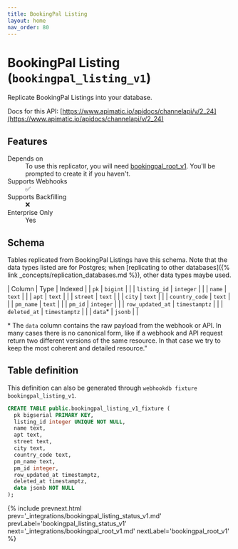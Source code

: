 ```yaml
---
title: BookingPal Listing
layout: home
nav_order: 80
---
```


# BookingPal Listing (`bookingpal_listing_v1`)

Replicate BookingPal Listings into your database.

Docs for this API: [https://www.apimatic.io/apidocs/channelapi/v/2_24](https://www.apimatic.io/apidocs/channelapi/v/2_24)

## Features

<dl>
<dt>Depends on</dt>
<dd>To use this replicator, you will need <a href="{% link _integrations/bookingpal_root_v1.md %}">bookingpal_root_v1</a>. You'll be prompted to create it if you haven't.</dd>

<dt>Supports Webhooks</dt>
<dd>✅</dd>
<dt>Supports Backfilling</dt>
<dd>❌</dd>
<dt>Enterprise Only</dt>
<dd>Yes</dd>

</dl>

## Schema

Tables replicated from BookingPal Listings have this schema.
Note that the data types listed are for Postgres;
when [replicating to other databases]({% link _concepts/replication_databases.md %}),
other data types maybe used.

| Column | Type | Indexed |
| `pk` | `bigint` |  |
| `listing_id` | `integer` |  |
| `name` | `text` |  |
| `apt` | `text` |  |
| `street` | `text` |  |
| `city` | `text` |  |
| `country_code` | `text` |  |
| `pm_name` | `text` |  |
| `pm_id` | `integer` |  |
| `row_updated_at` | `timestamptz` |  |
| `deleted_at` | `timestamptz` |  |
| `data`* | `jsonb` |  |

<span class="fs-3">* The `data` column contains the raw payload from the webhook or API.
In many cases there is no canonical form, like if a webhook and API request return
two different versions of the same resource.
In that case we try to keep the most coherent and detailed resource."</span>

## Table definition

This definition can also be generated through `webhookdb fixture bookingpal_listing_v1`.

```sql
CREATE TABLE public.bookingpal_listing_v1_fixture (
  pk bigserial PRIMARY KEY,
  listing_id integer UNIQUE NOT NULL,
  name text,
  apt text,
  street text,
  city text,
  country_code text,
  pm_name text,
  pm_id integer,
  row_updated_at timestamptz,
  deleted_at timestamptz,
  data jsonb NOT NULL
);
```

{% include prevnext.html prev='_integrations/bookingpal_listing_status_v1.md' prevLabel='bookingpal_listing_status_v1' next='_integrations/bookingpal_root_v1.md' nextLabel='bookingpal_root_v1' %}
